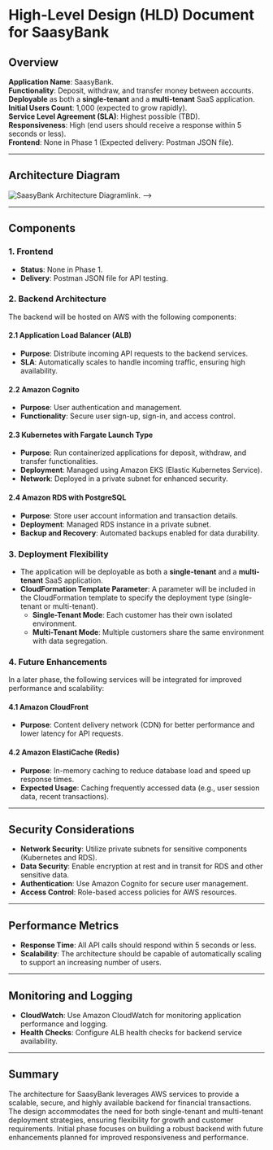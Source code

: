 # High-Level Design (HLD) Document for SaasyBank

## Overview

**Application Name**: SaasyBank.  
**Functionality**: Deposit, withdraw, and transfer money between accounts.  
**Deployable** as both a **single-tenant** and a **multi-tenant** SaaS application.  
**Initial Users Count**: 1,000 (expected to grow rapidly).  
**Service Level Agreement (SLA)**: Highest possible (TBD).  
**Responsiveness**: High (end users should receive a response within 5 seconds or less).  
**Frontend**: None in Phase 1 (Expected delivery: Postman JSON file).

---

## Architecture Diagram

![SaasyBank Architecture Diagram](https://lucid.app/publicSegments/view/a5f39991-1003-456c-a1e5-4608bc855fd7/image.jpeg)link. -->

---

## Components

### 1. **Frontend**

- **Status**: None in Phase 1.
- **Delivery**: Postman JSON file for API testing.

### 2. **Backend Architecture**

The backend will be hosted on AWS with the following components:

#### 2.1 **Application Load Balancer (ALB)**

- **Purpose**: Distribute incoming API requests to the backend services.
- **SLA**: Automatically scales to handle incoming traffic, ensuring high availability.

#### 2.2 **Amazon Cognito**

- **Purpose**: User authentication and management.
- **Functionality**: Secure user sign-up, sign-in, and access control.

#### 2.3 **Kubernetes with Fargate Launch Type**

- **Purpose**: Run containerized applications for deposit, withdraw, and transfer functionalities.
- **Deployment**: Managed using Amazon EKS (Elastic Kubernetes Service).
- **Network**: Deployed in a private subnet for enhanced security.

#### 2.4 **Amazon RDS with PostgreSQL**

- **Purpose**: Store user account information and transaction details.
- **Deployment**: Managed RDS instance in a private subnet.
- **Backup and Recovery**: Automated backups enabled for data durability.

### 3. **Deployment Flexibility**

- The application will be deployable as both a **single-tenant** and a **multi-tenant** SaaS application.
- **CloudFormation Template Parameter**: A parameter will be included in the CloudFormation template to specify the deployment type (single-tenant or multi-tenant).
  - **Single-Tenant Mode**: Each customer has their own isolated environment.
  - **Multi-Tenant Mode**: Multiple customers share the same environment with data segregation.

### 4. **Future Enhancements**

In a later phase, the following services will be integrated for improved performance and scalability:

#### 4.1 **Amazon CloudFront**

- **Purpose**: Content delivery network (CDN) for better performance and lower latency for API requests.

#### 4.2 **Amazon ElastiCache (Redis)**

- **Purpose**: In-memory caching to reduce database load and speed up response times.
- **Expected Usage**: Caching frequently accessed data (e.g., user session data, recent transactions).

---

## Security Considerations

- **Network Security**: Utilize private subnets for sensitive components (Kubernetes and RDS).
- **Data Security**: Enable encryption at rest and in transit for RDS and other sensitive data.
- **Authentication**: Use Amazon Cognito for secure user management.
- **Access Control**: Role-based access policies for AWS resources.

---

## Performance Metrics

- **Response Time**: All API calls should respond within 5 seconds or less.
- **Scalability**: The architecture should be capable of automatically scaling to support an increasing number of users.

---

## Monitoring and Logging

- **CloudWatch**: Use Amazon CloudWatch for monitoring application performance and logging.
- **Health Checks**: Configure ALB health checks for backend service availability.

---

## Summary

The architecture for SaasyBank leverages AWS services to provide a scalable, secure, and highly available backend for financial transactions. The design accommodates the need for both single-tenant and multi-tenant deployment strategies, ensuring flexibility for growth and customer requirements. Initial phase focuses on building a robust backend with future enhancements planned for improved responsiveness and performance.

